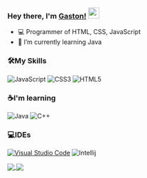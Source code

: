 ### Hey there, I'm [Gaston!](https://chicho.wtf) <img src="https://media.giphy.com/media/hvRJCLFzcasrR4ia7z/giphy.gif" width="25px">

- 💻 Programmer of HTML, CSS, JavaScript
- 🌱 I’m currently learning Java

### 🛠️My Skills
![JavaScript](https://img.shields.io/badge/JavaScript-F7DF1E?style=for-the-badge&logo=javascript&logoColor=black)
![CSS3](https://img.shields.io/badge/CSS3-1572B6?style=for-the-badge&logo=css3&logoColor=white)
![HTML5](https://img.shields.io/badge/HTML5-E34F26?style=for-the-badge&logo=html5&logoColor=white)

### ☕I'm learning

![Java](https://img.shields.io/badge/Java-ED8B00?style=for-the-badge&logo=java&logoColor=white)
![C++](https://img.shields.io/badge/C%2B%2B-00599C?style=for-the-badge&logo=c%2B%2B&logoColor=white)

### 💻IDEs
  [![Visual Studio Code](https://img.shields.io/badge/Visual_Studio_Code-0078d7.svg?&style=for-the-badge&logo=visual-studio-code&logoColor=white)](https://code.visualstudio.com)
  ![Intellij](https://img.shields.io/badge/IntelliJIDEA-000000.svg?style=for-the-badge&logo=intellij-idea&logoColor=white)

<a href="https://chicho.wtf">
  <img align="center" src="https://github-readme-stats.vercel.app/api/top-langs/?username=Gastxn&title_color=ff8d00&text_color=c9cacc&icon_color=2bbc8a&bg_color=202020"/>
</a>

<a href="https://chicho.wtf">
  <img align="center" src="https://github-readme-stats.vercel.app/api?username=Gastxn&show_icons=true&line_height=27&count_private=true&title_color=ff8d00&text_color=c9cacc&icon_color=2bbc8a&bg_color=202020"/>
</a>
<br/>
<br/>
